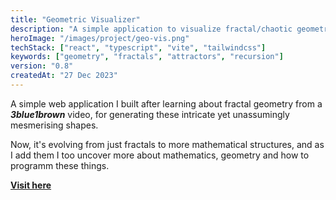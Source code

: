 ```yaml
---
title: "Geometric Visualizer"
description: "A simple application to visualize fractal/chaotic geometry."
heroImage: "/images/project/geo-vis.png"
techStack: ["react", "typescript", "vite", "tailwindcss"]
keywords: ["geometry", "fractals", "attractors", "recursion"]
version: "0.8"
createdAt: "27 Dec 2023"
---
```


A simple web application I built after learning about fractal geometry from a **_3blue1brown_** video, for generating these intricate yet unassumingly mesmerising shapes.

Now, it's evolving from just fractals to more mathematical structures, and as I add them I too uncover more about mathematics, geometry and how to programm these things.

**[Visit here](https://xenitane.github.io/geo-vis)**
